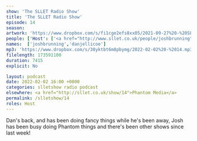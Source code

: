 ```yaml
---
show: 'The SLLET Radio Show'
title: 'The SLLET Radio Show'
episode: 14
season: 
artwork: 'https://www.dropbox.com/s/fi1cge2efs8xx05/2021-09-27%20-%20SLLET%20radio%20square.png?raw=1'
people: ['Host': ['<a href="http://www.sllet.co.uk/people/joshbrunning">Josh Brunning</a>', '<a href="http://www.sllet.co.uk/people/danjellicoe">Dan Jellicoe</a>']]
names:  ['joshbrunning','danjellicoe']
mp3: 'https://www.dropbox.com/s/30yktbt6m8pbymg/2022-02-02%20-%2014.mp3?raw=1'
filelength: 173591100
duration: 7415 
explicit: No

layout: podcast
date: 2022-02-02 16:00 +0000
categories: slletshow radio podcast
elsewhere: <a href="http://sllet.co.uk/show/14">Phantom Media</a>
permalink: /slletshow/14
roles: Host
---
```


Dan's back, and has been doing fancy things while he's been away, Josh has been busy doing Phantom things and there's been other shows since last week!

